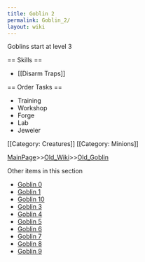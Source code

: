 ```yaml
---
title: Goblin 2
permalink: Goblin_2/
layout: wiki
---
```

Goblins start at level 3

== Skills ==
* [[Disarm Traps]]

== Order Tasks ==
* Training
* Workshop
* Forge
* Lab
* Jeweler

[[Category: Creatures]]
[[Category: Minions]]

[MainPage](/keeperrl_wiki/ "wikilink")>>[Old_Wiki](/keeperrl_wiki/Old_Wiki "wikilink")>>[Old_Goblin](/keeperrl_wiki/Old_Goblin "wikilink")

Other items in this section
-    [Goblin 0](/keeperrl_wiki/Goblin_0 "wikilink")
-    [Goblin 1](/keeperrl_wiki/Goblin_1 "wikilink")
-    [Goblin 10](/keeperrl_wiki/Goblin_10 "wikilink")
-    [Goblin 3](/keeperrl_wiki/Goblin_3 "wikilink")
-    [Goblin 4](/keeperrl_wiki/Goblin_4 "wikilink")
-    [Goblin 5](/keeperrl_wiki/Goblin_5 "wikilink")
-    [Goblin 6](/keeperrl_wiki/Goblin_6 "wikilink")
-    [Goblin 7](/keeperrl_wiki/Goblin_7 "wikilink")
-    [Goblin 8](/keeperrl_wiki/Goblin_8 "wikilink")
-    [Goblin 9](/keeperrl_wiki/Goblin_9 "wikilink")
